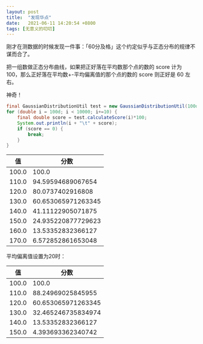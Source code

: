 ```yaml
---
layout: post
title:  "发现华点"
date:   2021-06-11 14:20:54 +0800
tags: [无意义的叨叨]
---
```

刚才在测数据的时候发现一件事：「60分及格」这个约定似乎与正态分布的规律不谋而合了。

把一组数做正态分布曲线，如果把正好落在平均数那个点的数的 score 计为 100，那么正好落在平均数+-平均偏离值的那个点的数的 score 则正好是 60 左右。

神奇！

```java
final GaussianDistributionUtil test = new GaussianDistributionUtil(100d, 30d);
for (double i = 100d; i < 10000; i+=10) {
    final double score = test.calculateScore(i)*100;
    System.out.println(i + "\t" + score);
    if (score == 0) {
        break;
    }
}
```
  
  
| 值 | 分数 |
| ---- | ---- |
| 100.0	| 100.0 |
| 110.0	| 94.59594689067654 |
| 120.0	| 80.0737402916808 |
| 130.0	| 60.653065971263345 |
| 140.0	| 41.11122905071875 |
| 150.0	| 24.935220877729623 |
| 160.0	| 13.53352832366127 |
| 170.0	| 6.572852861653048 |



平均偏离值设置为20时：  

|值|分数|
| ---- | ---- |
|100.0	|100.0|
|110.0	|88.24969025845955|
|120.0	|60.653065971263345|
|130.0	|32.465246735834974|
|140.0	|13.53352832366127|
|150.0	|4.393693362340742|

